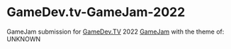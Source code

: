 # GameDev.tv-GameJam-2022

GameJam submission for [GameDev.TV](https://www.gamedev.tv/) 2022 [GameJam](https://itch.io/jam/gamedevtv-jam-2022) with the theme of: UNKNOWN
